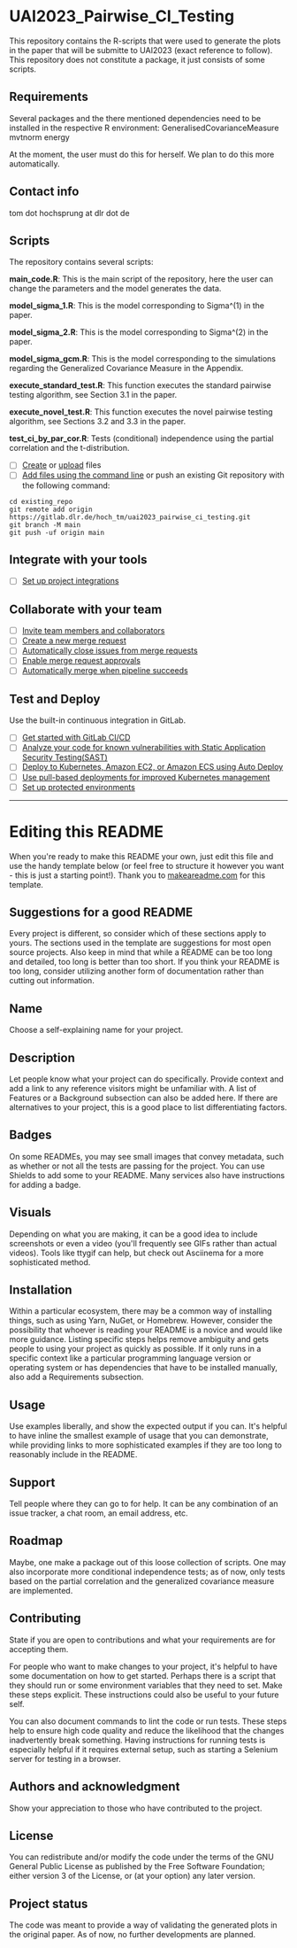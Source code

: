 # UAI2023_Pairwise_CI_Testing

This repository contains the R-scripts that were used to generate the plots in the paper that will be submitte to UAI2023 (exact reference to follow). This repository does not constitute a package, it just consists of some scripts.

## Requirements

Several packages and the there mentioned dependencies need to be installed in the respective R environment:
GeneralisedCovarianceMeasure
mvtnorm
energy

At the moment, the user must do this for herself. We plan to do this more automatically.

## Contact info

tom dot hochsprung at dlr dot de

## Scripts

The repository contains several scripts:

**main_code.R**:
This is the main script of the repository, here the user can change the parameters and the model generates the data.

**model_sigma_1.R**:
This is the model corresponding to Sigma^(1) in the paper.

**model_sigma_2.R**:
This is the model corresponding to Sigma^(2) in the paper.

**model_sigma_gcm.R**:
This is the model corresponding to the simulations regarding the Generalized Covariance Measure in the Appendix.

**execute_standard_test.R**:
This function executes the standard pairwise testing algorithm, see Section 3.1 in the paper.

**execute_novel_test.R**:
This function executes the novel pairwise testing algorithm, see Sections 3.2 and 3.3 in the paper.

**test_ci_by_par_cor.R**:
Tests (conditional) independence using the partial correlation and the t-distribution.

- [ ] [Create](https://docs.gitlab.com/ee/user/project/repository/web_editor.html#create-a-file) or [upload](https://docs.gitlab.com/ee/user/project/repository/web_editor.html#upload-a-file) files
- [ ] [Add files using the command line](https://docs.gitlab.com/ee/gitlab-basics/add-file.html#add-a-file-using-the-command-line) or push an existing Git repository with the following command:

```
cd existing_repo
git remote add origin https://gitlab.dlr.de/hoch_tm/uai2023_pairwise_ci_testing.git
git branch -M main
git push -uf origin main
```

## Integrate with your tools

- [ ] [Set up project integrations](https://gitlab.dlr.de/hoch_tm/uai2023_pairwise_ci_testing/-/settings/integrations)

## Collaborate with your team

- [ ] [Invite team members and collaborators](https://docs.gitlab.com/ee/user/project/members/)
- [ ] [Create a new merge request](https://docs.gitlab.com/ee/user/project/merge_requests/creating_merge_requests.html)
- [ ] [Automatically close issues from merge requests](https://docs.gitlab.com/ee/user/project/issues/managing_issues.html#closing-issues-automatically)
- [ ] [Enable merge request approvals](https://docs.gitlab.com/ee/user/project/merge_requests/approvals/)
- [ ] [Automatically merge when pipeline succeeds](https://docs.gitlab.com/ee/user/project/merge_requests/merge_when_pipeline_succeeds.html)

## Test and Deploy

Use the built-in continuous integration in GitLab.

- [ ] [Get started with GitLab CI/CD](https://docs.gitlab.com/ee/ci/quick_start/index.html)
- [ ] [Analyze your code for known vulnerabilities with Static Application Security Testing(SAST)](https://docs.gitlab.com/ee/user/application_security/sast/)
- [ ] [Deploy to Kubernetes, Amazon EC2, or Amazon ECS using Auto Deploy](https://docs.gitlab.com/ee/topics/autodevops/requirements.html)
- [ ] [Use pull-based deployments for improved Kubernetes management](https://docs.gitlab.com/ee/user/clusters/agent/)
- [ ] [Set up protected environments](https://docs.gitlab.com/ee/ci/environments/protected_environments.html)

***

# Editing this README

When you're ready to make this README your own, just edit this file and use the handy template below (or feel free to structure it however you want - this is just a starting point!). Thank you to [makeareadme.com](https://www.makeareadme.com/) for this template.

## Suggestions for a good README
Every project is different, so consider which of these sections apply to yours. The sections used in the template are suggestions for most open source projects. Also keep in mind that while a README can be too long and detailed, too long is better than too short. If you think your README is too long, consider utilizing another form of documentation rather than cutting out information.

## Name
Choose a self-explaining name for your project.

## Description
Let people know what your project can do specifically. Provide context and add a link to any reference visitors might be unfamiliar with. A list of Features or a Background subsection can also be added here. If there are alternatives to your project, this is a good place to list differentiating factors.

## Badges
On some READMEs, you may see small images that convey metadata, such as whether or not all the tests are passing for the project. You can use Shields to add some to your README. Many services also have instructions for adding a badge.

## Visuals
Depending on what you are making, it can be a good idea to include screenshots or even a video (you'll frequently see GIFs rather than actual videos). Tools like ttygif can help, but check out Asciinema for a more sophisticated method.

## Installation
Within a particular ecosystem, there may be a common way of installing things, such as using Yarn, NuGet, or Homebrew. However, consider the possibility that whoever is reading your README is a novice and would like more guidance. Listing specific steps helps remove ambiguity and gets people to using your project as quickly as possible. If it only runs in a specific context like a particular programming language version or operating system or has dependencies that have to be installed manually, also add a Requirements subsection.

## Usage
Use examples liberally, and show the expected output if you can. It's helpful to have inline the smallest example of usage that you can demonstrate, while providing links to more sophisticated examples if they are too long to reasonably include in the README.

## Support
Tell people where they can go to for help. It can be any combination of an issue tracker, a chat room, an email address, etc.

## Roadmap
Maybe, one make a package out of this loose collection of scripts. One may also incorporate more conditional independence tests; as of now, only tests based on the partial correlation and the generalized covariance measure are implemented.

## Contributing
State if you are open to contributions and what your requirements are for accepting them.

For people who want to make changes to your project, it's helpful to have some documentation on how to get started. Perhaps there is a script that they should run or some environment variables that they need to set. Make these steps explicit. These instructions could also be useful to your future self.

You can also document commands to lint the code or run tests. These steps help to ensure high code quality and reduce the likelihood that the changes inadvertently break something. Having instructions for running tests is especially helpful if it requires external setup, such as starting a Selenium server for testing in a browser.

## Authors and acknowledgment
Show your appreciation to those who have contributed to the project.

## License
You can redistribute and/or modify the code under the terms of the GNU General Public License as published by the Free Software Foundation; either version 3 of the License, or (at your option) any later version.

## Project status
The code was meant to provide a way of validating the generated plots in the original paper. As of now, no further developments are planned.
